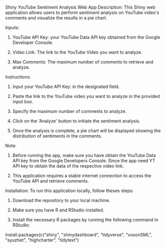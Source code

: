 Shiny YouTube Sentiment Analysis Web App
Description:
This Shiny web application allows users to perform sentiment analysis on YouTube video's comments and visualize the results in a pie chart.

Inputs:
1. YouTube API Key: your YouTube Data API key obtained from the Google Developer Console.

2. Video Link: The link to the YouTube Video you want to analyze.

3. Max Comments: The maximum number of comments to retrieve and analyze.

Instructions:
1. Input your YouTube API Key: in the designated field.

2. Paste the link to the YouTube video you want to analyze in the provided input box.

3. Specify the maximum number of comments to analyze.

4. Click on the 'Analyze' button to initiate the sentiment analysis.

5. Once the analysis is complete, a pie chart will be displayed showing the distribution of sentiments in the comments.

Note:
1. Before running the app, make sure you have obtain the YouTube Data API key from the Google Developers Console. Since the app need YT API key to obtain the data of the respective video link.

2. This application requires a stable internet connection to access the YouTube API and retrieve comments.

Installation:
To run this application locally, follow theses steps:

1. Download the repository to your local machine.

2. Make sure you have R and RStudio installed.

3. Install the necessary R packages by running the following command in RStudio:

install.packages(c("shiny", "shinydashboard", "tidyverse", "vosonSML", "syuzhet", "highcharter", "tidytext")
